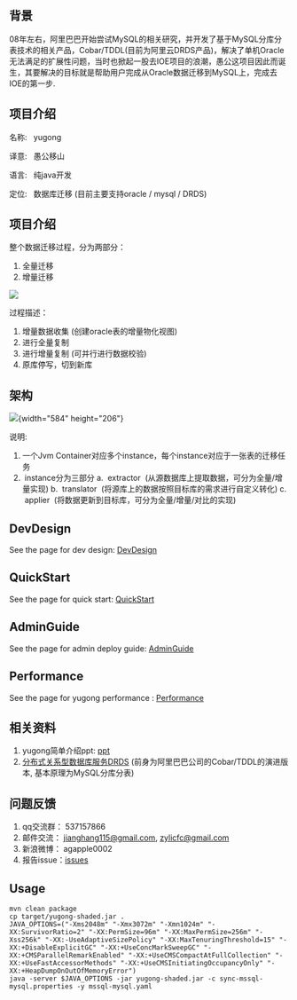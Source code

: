 ## 背景

08年左右，阿里巴巴开始尝试MySQL的相关研究，并开发了基于MySQL分库分表技术的相关产品，Cobar/TDDL(目前为阿里云DRDS产品)，解决了单机Oracle无法满足的扩展性问题，当时也掀起一股去IOE项目的浪潮，愚公这项目因此而诞生，其要解决的目标就是帮助用户完成从Oracle数据迁移到MySQL上，完成去IOE的第一步. 

## 项目介绍


名称:   yugong

译意:   愚公移山

语言:   纯java开发

定位:   数据库迁移 (目前主要支持oracle / mysql / DRDS)

## 项目介绍


整个数据迁移过程，分为两部分：

1.  全量迁移
2.  增量迁移

![](https://camo.githubusercontent.com/9a9cc09c5a7598239da20433857be61c54481b9c/687474703a2f2f646c322e69746579652e636f6d2f75706c6f61642f6174746163686d656e742f303131352f343531312f31306334666134632d626634342d333165352d623531312d6231393736643164373636392e706e67)

过程描述：

1.  增量数据收集 (创建oracle表的增量物化视图)
2.  进行全量复制
3.  进行增量复制 (可并行进行数据校验)
4.  原库停写，切到新库

## 架构


![](http://dl2.iteye.com/upload/attachment/0115/5473/8532d838-d4b2-371b-af9f-829d4127b1b8.png){width="584"
height="206"}

说明: 

1.  一个Jvm Container对应多个instance，每个instance对应于一张表的迁移任务
2.  instance分为三部分
    a.  extractor  (从源数据库上提取数据，可分为全量/增量实现)
    b.  translator  (将源库上的数据按照目标库的需求进行自定义转化)
    c.  applier  (将数据更新到目标库，可分为全量/增量/对比的实现)

## DevDesign


See the page for dev design:
[DevDesign](https://github.com/alibaba/yugong/wiki/DevDesign)

## QuickStart

See the page for quick start:
[QuickStart](https://github.com/alibaba/yugong/wiki/QuickStart)

## AdminGuide

See the page for admin deploy guide:
[AdminGuide](https://github.com/alibaba/yugong/wiki/AdminGuide)

## Performance

See the page for yugong performance :
[Performance](https://github.com/alibaba/yugong/wiki/Performance)

## 相关资料

1.  yugong简单介绍ppt: [ppt](https://github.com/alibaba/yugong/blob/master/docs/yugong_Intro.ppt?raw=true)
2.  [分布式关系型数据库服务DRDS](https://www.aliyun.com/product/drds)
    (前身为阿里巴巴公司的Cobar/TDDL的演进版本, 基本原理为MySQL分库分表)

## 问题反馈

1.  qq交流群： 537157866
2.  邮件交流： jianghang115@gmail.com, zylicfc@gmail.com
3.  新浪微博： agapple0002
4.  报告issue：[issues](https://github.com/alibaba/yugong/issues)


## Usage

```
mvn clean package
cp target/yugong-shaded.jar .
JAVA_OPTIONS=("-Xms2048m" "-Xmx3072m" "-Xmn1024m" "-XX:SurvivorRatio=2" "-XX:PermSize=96m" "-XX:MaxPermSize=256m" "-Xss256k" "-XX:-UseAdaptiveSizePolicy" "-XX:MaxTenuringThreshold=15" "-XX:+DisableExplicitGC" "-XX:+UseConcMarkSweepGC" "-XX:+CMSParallelRemarkEnabled" "-XX:+UseCMSCompactAtFullCollection" "-XX:+UseFastAccessorMethods" "-XX:+UseCMSInitiatingOccupancyOnly" "-XX:+HeapDumpOnOutOfMemoryError")
java -server $JAVA_OPTIONS -jar yugong-shaded.jar -c sync-mssql-mysql.properties -y mssql-mysql.yaml
```
